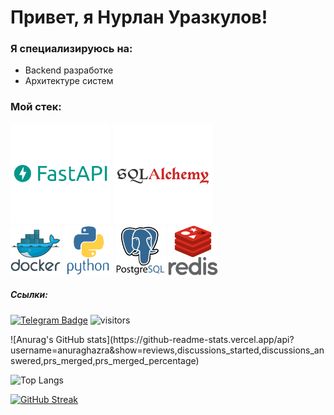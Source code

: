 # Привет, я Нурлан Уразкулов!

### Я специализируюсь на:
- Backend разработке
- Архитектуре систем



### Мой стек: 
<div>
  <img src="https://github.com/devicons/devicon/blob/master/icons/fastapi/fastapi-original-wordmark.svg" title="FastAPI" alt="FastAPI" width="160" height="160"/>
  <img src="https://github.com/devicons/devicon/blob/master/icons/sqlalchemy/sqlalchemy-original-wordmark.svg" title="SQLAlchemy" alt="SQLAlchemy" width="160" height="160"/>
</div>
<div>
  <img src="https://github.com/devicons/devicon/blob/master/icons/docker/docker-original-wordmark.svg" title="Docker" alt="Docker" width="80" height="80"/>
  <img src="https://github.com/devicons/devicon/blob/master/icons/python/python-original-wordmark.svg" title="Python" alt="Python" width="80" height="80"/>
  <img src="https://github.com/devicons/devicon/blob/master/icons/postgresql/postgresql-original-wordmark.svg"  title="PostgreSQL" alt="PostgreSQL" width="80" height="80"/>
  <img src="https://github.com/devicons/devicon/blob/master/icons/redis/redis-original-wordmark.svg" title="Redis" alt="Redis" width="80" height="80"/>
</div>

##### Ссылки:

[![Telegram Badge](https://img.shields.io/badge/-@sxmrxk-26A5E4?style=flat-square&logo=Telegram&logoColor=white&link=https://t.me/sxmrxk)](https://t.me/sxmrxk)
![visitors](https://visitor-badge.laobi.icu/badge?page_id=sumrak10)

<div>
![Anurag's GitHub stats](https://github-readme-stats.vercel.app/api?username=anuraghazra&show=reviews,discussions_started,discussions_answered,prs_merged,prs_merged_percentage)

![Top Langs](https://github-readme-stats.vercel.app/api/top-langs/?username=sumrak10&layout=compact&show_icons=true&theme=transparent)
</div>

[![GitHub Streak](https://github-readme-streak-stats.herokuapp.com/?user=sumrak10)](https://git.io/streak-stats)
